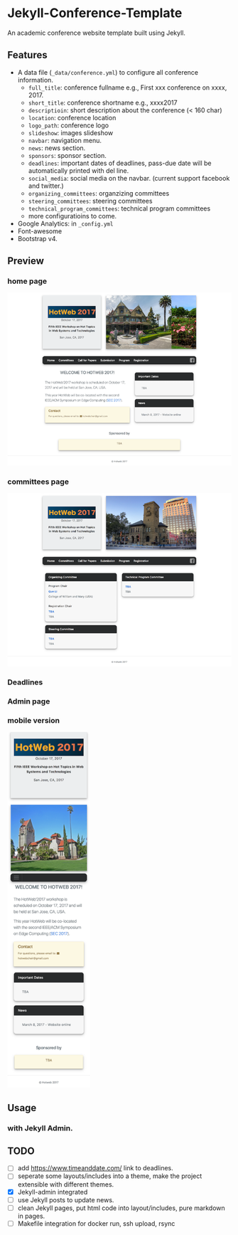 # Jekyll-Conference-Template

An academic conference website template built using Jekyll.

## Features

- A data file (`_data/conference.yml`) to configure all conference information.
    - `full_title`: conference fullname e.g., First xxx conference on xxxx, 2017.
    - `short_title`: conference shortname e.g., xxxx2017
    - `descriptioin`: short description about the conference (< 160 char)
    - `location`: conference location
    - `logo_path`: conference logo
    - `slideshow`: images slideshow
    - `navbar`: navigation menu.
    - `news`: news section.
    - `sponsors`: sponsor section.
    - `deadlines`: important dates of deadlines, pass-due date will be automatically printed with del line.
    - `social_media`: social media on the navbar. (current support facebook and twitter.)
    - `organizing_committees`: organzizing committees
    - `steering_committees`: steering committees
    - `technical_program_committees`: technical program committees
    - more configuratioins to come.
- Google Analytics: in `_config.yml`
- Font-awesome
- Bootstrap v4.

## Preview

### home page
![home page image](./preview/home.png)

### committees page
![committees page image](./preview/committee.png)

### Deadlines

### Admin page

### mobile version
<img src="./preview/mobile.png" alt="mobile version image" style="height: 800px;"/>

## Usage

### with Jekyll Admin.


## TODO

 - [ ] add https://www.timeanddate.com/ link to deadlines.
 - [ ] seperate some layouts/includes into a theme, make the project extensible with different themes.
 - [x] Jekyll-admin integrated
 - [ ] use Jekyll posts to update news.
 - [ ] clean Jekyll pages, put html code into layout/includes, pure markdown in pages. 
 - [ ] Makefile integration for docker run, ssh upload, rsync